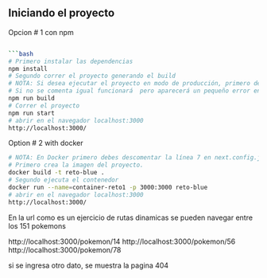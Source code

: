 ## Iniciando el proyecto

Opcion # 1 con npm

````bash

```bash
# Primero instalar las dependencias
npm install
# Segundo correr el proyecto generando el build
# NOTA: Si desea ejecutar el proyecto en modo de producción, primero debe comentar en next.config.js la línea 7
# Si no se comenta igual funcionará  pero aparecerá un pequeño error en la consola
npm run build
# Correr el proyecto
npm run start
# abrir en el navegador localhost:3000
http://localhost:3000/
````

Option # 2 with docker

```bash
# NOTA: En Docker primero debes descomentar la línea 7 en next.config.js
# Primero crea la imagen del proyecto.
docker build -t reto-blue .
# Segundo ejecuta el contenedor
docker run --name=container-reto1 -p 3000:3000 reto-blue
# abrir en el navegador localhost:3000
http://localhost:3000/

```

En la url como es un ejercicio de rutas dinamicas se pueden navegar entre los 151 pokemons

http://localhost:3000/pokemon/14
http://localhost:3000/pokemon/56
http://localhost:3000/pokemon/78

si se ingresa otro dato, se muestra la pagina 404
